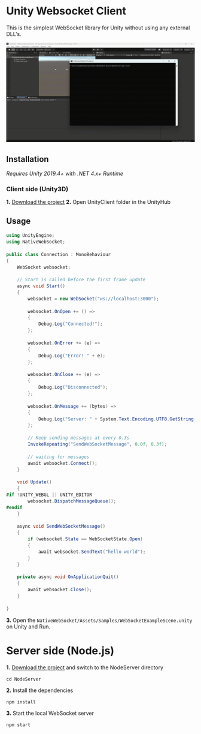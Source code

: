 # Unity Websocket Client 

This is the simplest WebSocket library for Unity without using any external DLL's.

![dmeo](Demos/demo.gif)

## Installation

*Requires Unity 2019.4+ with .NET 4.x+ Runtime*

### Client side (Unity3D)
**1.** [Download the project](https://github.com/codemaker2015/UnityWebsocketClient/archive/master.zip)
**2.** Open UnityClient folder in the UnityHub


## Usage

```csharp
using UnityEngine;
using NativeWebSocket;

public class Connection : MonoBehaviour
{
    WebSocket websocket;

    // Start is called before the first frame update
    async void Start()
    {
        websocket = new WebSocket("ws://localhost:3000");

        websocket.OnOpen += () =>
        {
            Debug.Log("Connected!");
        };

        websocket.OnError += (e) =>
        {
            Debug.Log("Error! " + e);
        };

        websocket.OnClose += (e) =>
        {
            Debug.Log("Disconnected");
        };

        websocket.OnMessage += (bytes) =>
        {
            Debug.Log("Server: " + System.Text.Encoding.UTF8.GetString(bytes));
        };

        // Keep sending messages at every 0.3s
        InvokeRepeating("SendWebSocketMessage", 0.0f, 0.3f);

        // waiting for messages
        await websocket.Connect();
    }

    void Update()
    {
#if !UNITY_WEBGL || UNITY_EDITOR
        websocket.DispatchMessageQueue();
#endif
    }

    async void SendWebSocketMessage()
    {
        if (websocket.State == WebSocketState.Open)
        {
            await websocket.SendText("hello world");
        }
    }

    private async void OnApplicationQuit()
    {
        await websocket.Close();
    }

}
```

**3.** Open the `NativeWebSocket/Assets/Samples/WebSocketExampleScene.unity` on Unity and Run.


# Server side (Node.js)

**1.** [Download the project](https://github.com/codemaker2015/UnityWebsocketClient/archive/master.zip) and switch to the NodeServer directory

```
cd NodeServer
```

**2.** Install the dependencies

```
npm install
```

**3.** Start the local WebSocket server

```
npm start
```
